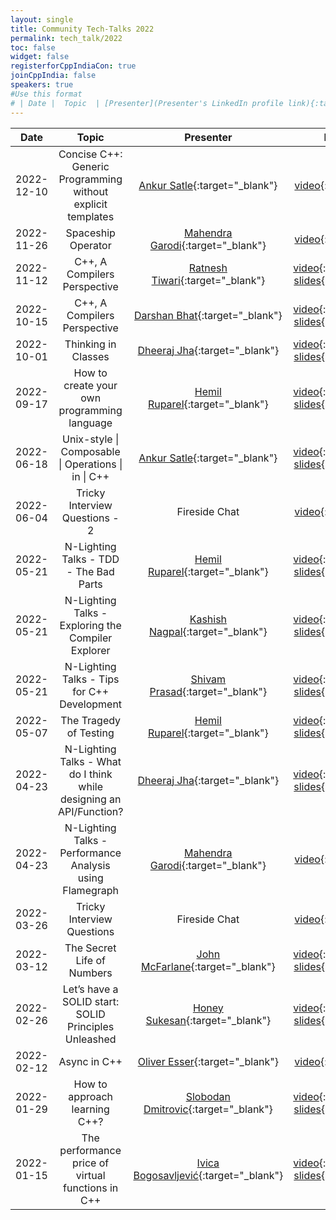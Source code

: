 ```yaml
---
layout: single
title: Community Tech-Talks 2022
permalink: tech_talk/2022
toc: false
widget: false
registerforCppIndiaCon: true
joinCppIndia: false
speakers: true
#Use this format
# | Date |  Topic  | [Presenter](Presenter's LinkedIn profile link){:target="_blank"} | [video](YouTube video link){:target="_blank"}, [slides](Slide's github link){:target="_blank"} |
---
```

| Date      |  Topic    | Presenter | Resources |
|:---:|:---:|:---:|:---:|
| 2022-12-10 | Concise C++: Generic Programming without explicit templates | [Ankur Satle](https://www.linkedin.com/in/ankursatle){:target="_blank"} | [video](https://youtu.be/4-cv9fbziOs){:target="_blank"}|
| 2022-11-26 | Spaceship Operator | [Mahendra Garodi](https://www.linkedin.com/in/garodimahendra/){:target="_blank"} | [video](){:target="_blank"}|
| 2022-11-12 | C++, A Compilers Perspective | [Ratnesh Tiwari](https://www.linkedin.com/in/socialratnesh/){:target="_blank"} | [video](https://youtu.be/qyfRb_4My7w){:target="_blank"}, [slides](https://github.com/CppIndia-UserGroup/CppIndia-SessionDocuments/tree/master/2022/11-12){:target="_blank"}|
| 2022-10-15 | C++, A Compilers Perspective | [Darshan Bhat](https://www.linkedin.com/in/darshan-bhat-16660941/){:target="_blank"} | [video](https://youtu.be/pUpPVPnF5Ik){:target="_blank"}, [slides](https://github.com/CppIndia-UserGroup/CppIndia-SessionDocuments/tree/master/2022/10-15){:target="_blank"}|
| 2022-10-01 | Thinking in Classes | [Dheeraj Jha](https://www.linkedin.com/in/jhadheeraj/){:target="_blank"} | [video](https://youtu.be/6kfR4DDCMpg){:target="_blank"}, [slides](https://github.com/CppIndia-UserGroup/CppIndia-SessionDocuments/tree/master/2022/10-01){:target="_blank"}|
| 2022-09-17 | How to create your own programming language | [Hemil Ruparel](https://www.linkedin.com/in/hemil-ruparel-2aa513166/){:target="_blank"} | [video](https://www.youtube.com/channel/UCwB-WjSJI2D97YZcACFxJDw){:target="_blank"}, [slides](https://github.com/CppIndia-UserGroup/CppIndia-SessionDocuments/tree/master/2022/09-17){:target="_blank"}|
| 2022-06-18 | Unix-style \| Composable \| Operations \| in \| C++ | [Ankur Satle](https://www.linkedin.com/in/ankursatle){:target="_blank"} | [video](https://www.youtube.com/watch?v=WX9DjeCWDbs){:target="_blank"}, [slides](https://github.com/CppIndia-UserGroup/CppIndia-SessionDocuments/tree/master/2022/06-18){:target="_blank"}|
| 2022-06-04 | Tricky Interview Questions - 2 | Fireside Chat | [video](https://www.youtube.com/watch?v=sbAX-zx4flw){:target="_blank"} |
| 2022-05-21 | N-Lighting Talks - TDD - The Bad Parts | [Hemil Ruparel](https://www.linkedin.com/in/hemil-ruparel-2aa513166/){:target="_blank"} | [video](https://www.youtube.com/watch?v=C0cViWm4Wjs){:target="_blank"}, [slides](https://github.com/CppIndia-UserGroup/CppIndia-SessionDocuments/tree/master/2022/05-21){:target="_blank"}|
| 2022-05-21 | N-Lighting Talks - Exploring the Compiler Explorer | [Kashish Nagpal](https://www.linkedin.com/in/mr-k/){:target="_blank"} | [video](https://www.youtube.com/watch?v=b49WNBwaDas){:target="_blank"}, [slides](https://github.com/CppIndia-UserGroup/CppIndia-SessionDocuments/tree/master/2022/05-21){:target="_blank"}|
| 2022-05-21 | N-Lighting Talks - Tips for C++ Development | [Shivam Prasad](https://www.linkedin.com/in/shivam2296/){:target="_blank"} | [video](https://www.youtube.com/watch?v=8q42RTzL48k){:target="_blank"}, [slides](https://github.com/CppIndia-UserGroup/CppIndia-SessionDocuments/tree/master/2022/05-21){:target="_blank"}|
| 2022-05-07 | The Tragedy of Testing | [Hemil Ruparel](https://www.linkedin.com/in/hemil-ruparel-2aa513166/){:target="_blank"} | [video](https://www.youtube.com/watch?v=0cLLkP_MC0Q){:target="_blank"}, [slides](https://github.com/CppIndia-UserGroup/CppIndia-SessionDocuments/tree/master/2022/05-07){:target="_blank"}|
| 2022-04-23 | N-Lighting Talks - What do I think while designing an API/Function? | [Dheeraj Jha](https://www.jhadheeraj.com){:target="_blank"} | [video](https://youtu.be/25bFsPV6IGw){:target="_blank"}, [slides](https://github.com/CppIndia-UserGroup/CppIndia-SessionDocuments/tree/master/2022/04-23){:target="_blank"}|
| 2022-04-23 | N-Lighting Talks - Performance Analysis using Flamegraph | [Mahendra Garodi](https://www.linkedin.com/in/garodimahendra/){:target="_blank"} | [video](https://youtu.be/Ipc602i_rKo){:target="_blank"}|
| 2022-03-26 | Tricky Interview Questions | Fireside Chat | [video](https://youtu.be/fotN5WSa7Y8){:target="_blank"} |
| 2022-03-12 | The Secret Life of Numbers | [John McFarlane](https://www.linkedin.com/in/johnmcfarlane/){:target="_blank"} | [video](https://youtu.be/WgKQhhhsOgo){:target="_blank"}, [slides](https://johnmcfarlane.github.io/slides/2022-cppindia/){:target="_blank"} |
| 2022-02-26 |  Let’s have a SOLID start: SOLID Principles Unleashed | [Honey Sukesan](https://www.linkedin.com/in/honeysukesan/){:target="_blank"} | [video](https://youtu.be/TtGqJ20_cuw){:target="_blank"}, [slides](https://github.com/CppIndia-UserGroup/CppIndia-SessionDocuments/blob/5474ba791af84ee2b5abcd955849cb01cc91c0fb/2022/02-26/Lets_have_a_SOLID_start_HoneySukesan_CppIndia_26Feb2022.pdf){:target="_blank"} |
| 2022-02-12 |  Async in C++ | [Oliver Esser](https://www.linkedin.com/in/oliver-esser-a18257160/){:target="_blank"} | [video](https://youtu.be/MFpWGC7AAO0){:target="_blank"}|
| 2022-01-29 |  How to approach learning C++? | [Slobodan Dmitrovic](https://www.cppandfriends.com){:target="_blank"} | [video]( https://youtu.be/gF2_cSNKjmQ){:target="_blank"}, [slides](https://github.com/CppIndia-UserGroup/CppIndia-SessionDocuments/blob/master/2022/01-29/LearningCPP_SDmitrovic.pdf){:target="_blank"} |
| 2022-01-15 |  The performance price of virtual functions in C++ | [Ivica Bogosavljević](https://johnysswlab.com/about/){:target="_blank"} | [video]( https://youtu.be/MPAve0s5zXA){:target="_blank"}, [slides](https://github.com/CppIndia-UserGroup/CppIndia-SessionDocuments/blob/master/2022/01-15/CppIndia_The_Performance_Price_of_Virtual_Functions.pdf){:target="_blank"} |

<pre>



































































</pre>
